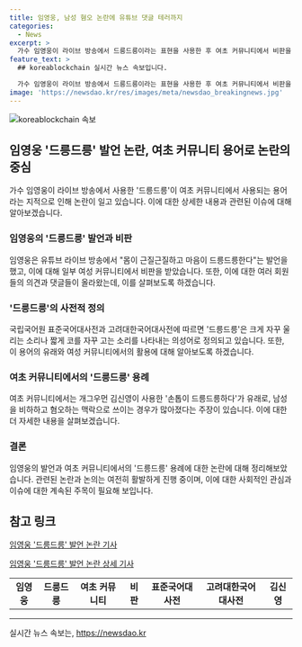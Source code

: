 ```yaml
---
title: 임영웅, 남성 혐오 논란에 유튜브 댓글 테러까지
categories:
  - News
excerpt: >
  가수 임영웅이 라이브 방송에서 드릉드릉이라는 표현을 사용한 후 여초 커뮤니티에서 비판을 받고 있다. 이는 여성을 비하하고 혐오하는 맥락으로 사용된 용어로 여러 사람들의 불만을 샀다. 이에 대한 논란이 커지면서 온라인 커뮤니티에는 임영웅을 지적하는 글이 올라오고 있으며, 해당 영상에 대한 비판과 함께 논란이 이어지고 있다.
feature_text: >
  ## koreablockchain 실시간 뉴스 속보입니다.

  가수 임영웅이 라이브 방송에서 드릉드릉이라는 표현을 사용한 후 여초 커뮤니티에서 비판을 받고 있다. 이는 여성을 비하하고 혐오하는 맥락으로 사용된 용어로 여러 사람들의 불만을 샀다. 이에 대한 논란이 커지면서 온라인 커뮤니티에는 임영웅을 지적하는 글이 올라오고 있으며, 해당 영상에 대한 비판과 함께 논란이 이어지고 있다.
image: 'https://newsdao.kr/res/images/meta/newsdao_breakingnews.jpg'
---
```


<p><img src="https://newsdao.kr/res/images/meta/newsdao_breakingnews.jpg" alt="koreablockchain 속보" /></p>

<h2 data-ke-size="size26">임영웅 '드릉드릉' 발언 논란, 여초 커뮤니티 용어로 논란의 중심</h2>

<p data-ke-size="size16">가수 임영웅이 라이브 방송에서 사용한 '드릉드릉'이 여초 커뮤니티에서 사용되는 용어라는 지적으로 인해 논란이 일고 있습니다. 이에 대한 상세한 내용과 관련된 이슈에 대해 알아보겠습니다.</p>

<h3><b>임영웅의 '드릉드릉' 발언과 비판</b></h3>

<p data-ke-size="size16">임영웅은 유튜브 라이브 방송에서 "몸이 근질근질하고 마음이 드릉드릉한다"는 발언을 했고, 이에 대해 일부 여성 커뮤니티에서 비판을 받았습니다. 또한, 이에 대한 여러 회원들의 의견과 댓글들이 올라왔는데, 이를 살펴보도록 하겠습니다.</p>

<h3><b>'드릉드릉'의 사전적 정의</b></h3>

<p data-ke-size="size16">국립국어원 표준국어대사전과 고려대한국어대사전에 따르면 '드릉드릉'은 크게 자꾸 울리는 소리나 짧게 코를 자꾸 고는 소리를 나타내는 의성어로 정의되고 있습니다. 또한, 이 용어의 유래와 여성 커뮤니티에서의 활용에 대해 알아보도록 하겠습니다.</p>

<h3><b>여초 커뮤니티에서의 '드릉드릉' 용례</b></h3>

<p data-ke-size="size16">여초 커뮤니티에서는 개그우먼 김신영이 사용한 '손톱이 드릉드릉하다'가 유래로, 남성을 비하하고 혐오하는 맥락으로 쓰이는 경우가 많아졌다는 주장이 있습니다. 이에 대한 더 자세한 내용을 살펴보겠습니다.</p>

<h3><b>결론</b></h3>

<p data-ke-size="size16">임영웅의 발언과 여초 커뮤니티에서의 '드릉드릉' 용례에 대한 논란에 대해 정리해보았습니다. 관련된 논란과 논의는 여전히 활발하게 진행 중이며, 이에 대한 사회적인 관심과 이슈에 대한 계속된 주목이 필요해 보입니다.</p>

<h2 data-ke-size="size26">참고 링크</h2>

<p data-ke-size="size16"><a href="https://www.news1.kr/articles/?4475186" target="_blank" rel="nofollow">임영웅 '드릉드릉' 발언 논란 기사</a></p>

<p data-ke-size="size16"><a href="https://www.dailian.co.kr/news/view/1039260/?sc=Naver" target="_blank" rel="nofollow">임영웅 '드릉드릉' 발언 논란 상세 기사</a></p>

<table>
<tbody>
<tr>
<td style="text-align: center; height: 17px;"><b>임영웅</b></td>
<td style="text-align: center; height: 17px;"><b>드릉드릉</b></td>
<td style="text-align: center; height: 17px;"><b>여초 커뮤니티</b></td>
<td style="text-align: center; height: 17px;"><b>비판</b></td>
<td style="text-align: center; height: 17px;"><b>표준국어대사전</b></td>
<td style="text-align: center; height: 17px;"><b>고려대한국어대사전</b></td>
<td style="text-align: center; height: 17px;"><b>김신영</b></td>
</tr>
</tbody>
</table>

<hr>
실시간 뉴스 속보는, <a href="https://newsdao.kr" rel="dofollow">https://newsdao.kr</a>


